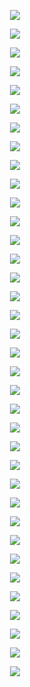 <p align="center"> <img src= 'all_figs/MLP(mode=0004,n_h_l=5,n_n=512,Run=1,Epoch=0000,step=000,UnLearned,train_loss=0.693,train_acc=50.94,test_loss=0.693,test_acc=50.3).png' /> </p>
<p align="center"> <img src= 'all_figs/MLP(mode=0004,n_h_l=5,n_n=512,Run=1,Epoch=0001,step=003,Learned,train_loss=0.693,train_acc=49.06,test_loss=0.693,test_acc=49.7).png' /> </p>
<p align="center"> <img src= 'all_figs/MLP(mode=0004,n_h_l=5,n_n=512,Run=1,Epoch=0001,step=006,Learned,train_loss=0.696,train_acc=50.94,test_loss=0.699,test_acc=50.3).png' /> </p>
<p align="center"> <img src= 'all_figs/MLP(mode=0004,n_h_l=5,n_n=512,Run=1,Epoch=0001,step=009,Learned,train_loss=0.69,train_acc=50.94,test_loss=0.692,test_acc=50.3).png' /> </p>
<p align="center"> <img src= 'all_figs/MLP(mode=0004,n_h_l=5,n_n=512,Run=1,Epoch=0002,step=003,Learned,train_loss=0.677,train_acc=68.75,test_loss=0.681,test_acc=62.9).png' /> </p>
<p align="center"> <img src= 'all_figs/MLP(mode=0004,n_h_l=5,n_n=512,Run=1,Epoch=0002,step=006,Learned,train_loss=0.618,train_acc=74.38,test_loss=0.641,test_acc=68.5).png' /> </p>
<p align="center"> <img src= 'all_figs/MLP(mode=0004,n_h_l=5,n_n=512,Run=1,Epoch=0002,step=009,Learned,train_loss=0.51,train_acc=74.69,test_loss=0.575,test_acc=69.65).png' /> </p>
<p align="center"> <img src= 'all_figs/MLP(mode=0004,n_h_l=5,n_n=512,Run=1,Epoch=0003,step=010,Learned,train_loss=0.522,train_acc=73.59,test_loss=0.543,test_acc=72.4).png' /> </p>
<p align="center"> <img src= 'all_figs/MLP(mode=0004,n_h_l=5,n_n=512,Run=1,Epoch=0004,step=010,Learned,train_loss=0.438,train_acc=77.66,test_loss=0.476,test_acc=73.65).png' /> </p>
<p align="center"> <img src= 'all_figs/MLP(mode=0004,n_h_l=5,n_n=512,Run=1,Epoch=0005,step=010,Learned,train_loss=0.404,train_acc=78.91,test_loss=0.482,test_acc=73.0).png' /> </p>
<p align="center"> <img src= 'all_figs/MLP(mode=0004,n_h_l=5,n_n=512,Run=1,Epoch=0006,step=010,Learned,train_loss=0.374,train_acc=75.62,test_loss=0.437,test_acc=72.3).png' /> </p>
<p align="center"> <img src= 'all_figs/MLP(mode=0004,n_h_l=5,n_n=512,Run=1,Epoch=0007,step=010,Learned,train_loss=0.353,train_acc=77.34,test_loss=0.391,test_acc=73.9).png' /> </p>
<p align="center"> <img src= 'all_figs/MLP(mode=0004,n_h_l=5,n_n=512,Run=1,Epoch=0008,step=010,Learned,train_loss=0.343,train_acc=78.28,test_loss=0.415,test_acc=72.4).png' /> </p>
<p align="center"> <img src= 'all_figs/MLP(mode=0004,n_h_l=5,n_n=512,Run=1,Epoch=0009,step=010,Learned,train_loss=0.345,train_acc=78.91,test_loss=0.404,test_acc=73.1).png' /> </p>
<p align="center"> <img src= 'all_figs/MLP(mode=0004,n_h_l=5,n_n=512,Run=1,Epoch=0010,step=010,Learned,train_loss=0.343,train_acc=78.59,test_loss=0.41,test_acc=72.0).png' /> </p>
<p align="center"> <img src= 'all_figs/MLP(mode=0004,n_h_l=5,n_n=512,Run=1,Epoch=0020,step=010,Learned,train_loss=0.336,train_acc=77.5,test_loss=0.444,test_acc=70.5).png' /> </p>
<p align="center"> <img src= 'all_figs/MLP(mode=0004,n_h_l=5,n_n=512,Run=1,Epoch=0030,step=010,Learned,train_loss=0.336,train_acc=79.69,test_loss=0.513,test_acc=72.35).png' /> </p>
<p align="center"> <img src= 'all_figs/MLP(mode=0004,n_h_l=5,n_n=512,Run=1,Epoch=0040,step=010,Learned,train_loss=0.332,train_acc=78.44,test_loss=0.565,test_acc=72.4).png' /> </p>
<p align="center"> <img src= 'all_figs/MLP(mode=0004,n_h_l=5,n_n=512,Run=1,Epoch=0050,step=010,Learned,train_loss=0.343,train_acc=79.22,test_loss=0.434,test_acc=72.5).png' /> </p>
<p align="center"> <img src= 'all_figs/MLP(mode=0004,n_h_l=5,n_n=512,Run=1,Epoch=0060,step=010,Learned,train_loss=0.332,train_acc=80.0,test_loss=0.62,test_acc=73.0).png' /> </p>
<p align="center"> <img src= 'all_figs/MLP(mode=0004,n_h_l=5,n_n=512,Run=1,Epoch=0070,step=010,Learned,train_loss=0.328,train_acc=80.94,test_loss=0.714,test_acc=73.75).png' /> </p>
<p align="center"> <img src= 'all_figs/MLP(mode=0004,n_h_l=5,n_n=512,Run=1,Epoch=0080,step=010,Learned,train_loss=0.328,train_acc=80.47,test_loss=0.667,test_acc=73.45).png' /> </p>
<p align="center"> <img src= 'all_figs/MLP(mode=0004,n_h_l=5,n_n=512,Run=1,Epoch=0090,step=010,Learned,train_loss=0.34,train_acc=78.75,test_loss=0.732,test_acc=72.95).png' /> </p>
<p align="center"> <img src= 'all_figs/MLP(mode=0004,n_h_l=5,n_n=512,Run=1,Epoch=0100,step=010,Learned,train_loss=0.325,train_acc=80.0,test_loss=0.861,test_acc=74.5).png' /> </p>
<p align="center"> <img src= 'all_figs/MLP(mode=0004,n_h_l=5,n_n=512,Run=1,Epoch=0200,step=010,Learned,train_loss=0.318,train_acc=79.53,test_loss=1.19,test_acc=73.55).png' /> </p>
<p align="center"> <img src= 'all_figs/MLP(mode=0004,n_h_l=5,n_n=512,Run=1,Epoch=0300,step=010,Learned,train_loss=0.263,train_acc=82.03,test_loss=2.124,test_acc=75.55).png' /> </p>
<p align="center"> <img src= 'all_figs/MLP(mode=0004,n_h_l=5,n_n=512,Run=1,Epoch=0400,step=010,Learned,train_loss=0.258,train_acc=82.81,test_loss=1.561,test_acc=76.3).png' /> </p>
<p align="center"> <img src= 'all_figs/MLP(mode=0004,n_h_l=5,n_n=512,Run=1,Epoch=0500,step=010,Learned,train_loss=0.24,train_acc=84.22,test_loss=1.854,test_acc=76.9).png' /> </p>
<p align="center"> <img src= 'all_figs/MLP(mode=0004,n_h_l=5,n_n=512,Run=1,Epoch=0600,step=010,Learned,train_loss=0.27,train_acc=84.06,test_loss=2.219,test_acc=76.9).png' /> </p>
<p align="center"> <img src= 'all_figs/MLP(mode=0004,n_h_l=5,n_n=512,Run=1,Epoch=0700,step=010,Learned,train_loss=0.23,train_acc=85.0,test_loss=1.105,test_acc=77.7).png' /> </p>
<p align="center"> <img src= 'all_figs/MLP(mode=0004,n_h_l=5,n_n=512,Run=1,Epoch=0800,step=010,Learned,train_loss=0.221,train_acc=85.16,test_loss=0.496,test_acc=78.3).png' /> </p>
<p align="center"> <img src= 'all_figs/MLP(mode=0004,n_h_l=5,n_n=512,Run=1,Epoch=0900,step=010,Learned,train_loss=0.192,train_acc=89.22,test_loss=0.875,test_acc=81.3).png' /> </p>
<p align="center"> <img src= 'all_figs/MLP(mode=0004,n_h_l=5,n_n=512,Run=1,Epoch=1000,step=010,Learned,train_loss=0.163,train_acc=91.25,test_loss=1.03,test_acc=83.95).png' /> </p>
<p align="center"> <img src= 'all_figs/MLP(mode=0004,n_h_l=5,n_n=512,Run=1,Epoch=2000,step=010,Learned,train_loss=0.083,train_acc=96.25,test_loss=2.237,test_acc=88.95).png' /> </p>
<p align="center"> <img src= 'all_figs/MLP(mode=0004,n_h_l=5,n_n=512,Run=1,Epoch=3000,step=010,Learned,train_loss=0.077,train_acc=96.25,test_loss=3.016,test_acc=88.8).png' /> </p>
<p align="center"> <img src= 'all_figs/MLP(mode=0004,n_h_l=5,n_n=512,Run=1,Epoch=4000,step=010,Learned,train_loss=0.056,train_acc=97.66,test_loss=4.022,test_acc=89.75).png' /> </p>
